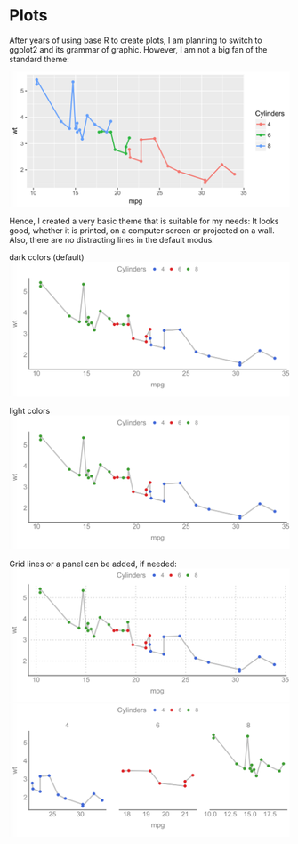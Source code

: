 # Plots

After years of using base R to create plots, I am planning to switch to ggplot2 and its grammar of graphic.
However, I am not a big fan of the standard theme:

![Alt](https://github.com/ebommes/plots/raw/master/img/ggplot_standard.png "ggplot2 standard")

Hence, I created a very basic theme that is suitable for my needs: It looks good, whether it is printed, on a computer screen or projected on a wall. Also, there are no distracting lines in the default modus. 

dark colors (default)
![Alt](https://github.com/ebommes/plots/raw/master/img/ggtheme_dark.png "dark")

light colors
![Alt](https://github.com/ebommes/plots/raw/master/img/ggtheme_dark.png "light")

Grid lines or a panel can be added, if needed:
![Alt](https://github.com/ebommes/plots/raw/master/img/ggtheme_grid.png "grid")
![Alt](https://github.com/ebommes/plots/raw/master/img/ggtheme_panel.png "panel")
